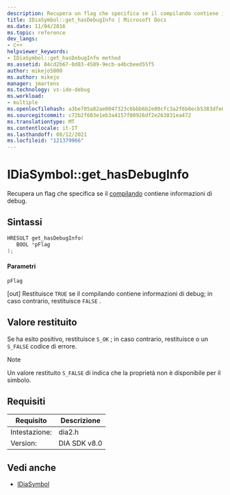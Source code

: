 ```yaml
---
description: Recupera un flag che specifica se il compilando contiene informazioni di debug.
title: IDiaSymbol::get_hasDebugInfo | Microsoft Docs
ms.date: 11/04/2016
ms.topic: reference
dev_langs:
- C++
helpviewer_keywords:
- IDiaSymbol::get_hasDebugInfo method
ms.assetid: 84cd2b67-0d83-4589-9ecb-a4bcbeed55f5
author: mikejo5000
ms.author: mikejo
manager: jmartens
ms.technology: vs-ide-debug
ms.workload:
- multiple
ms.openlocfilehash: a3be705a82ae0047323c6bbb6b2e09cfc3a2f6b8ecb5383dfe030afc5e444d34
ms.sourcegitcommit: c72b2f603e1eb3a4157f00926df2e263831ea472
ms.translationtype: MT
ms.contentlocale: it-IT
ms.lasthandoff: 08/12/2021
ms.locfileid: "121379966"
---
```

# <a name="idiasymbolget_hasdebuginfo"></a>IDiaSymbol::get_hasDebugInfo
Recupera un flag che specifica se il [compilando](../../debugger/debug-interface-access/compiland.md) contiene informazioni di debug.

## <a name="syntax"></a>Sintassi

```C++
HRESULT get_hasDebugInfo(
   BOOL *pFlag
);
```

#### <a name="parameters"></a>Parametri
 `pFlag`

[out] Restituisce `TRUE` se il compilando contiene informazioni di debug; in caso contrario, restituisce `FALSE` .

## <a name="return-value"></a>Valore restituito
 Se ha esito positivo, restituisce `S_OK` ; in caso contrario, restituisce o un `S_FALSE` codice di errore.

> [!NOTE]
> Un valore restituito `S_FALSE` di indica che la proprietà non è disponibile per il simbolo.

## <a name="requirements"></a>Requisiti

|Requisito|Descrizione|
|-----------------|-----------------|
|Intestazione:|dia2.h|
|Version:|DIA SDK v8.0|

## <a name="see-also"></a>Vedi anche
- [IDiaSymbol](../../debugger/debug-interface-access/idiasymbol.md)

